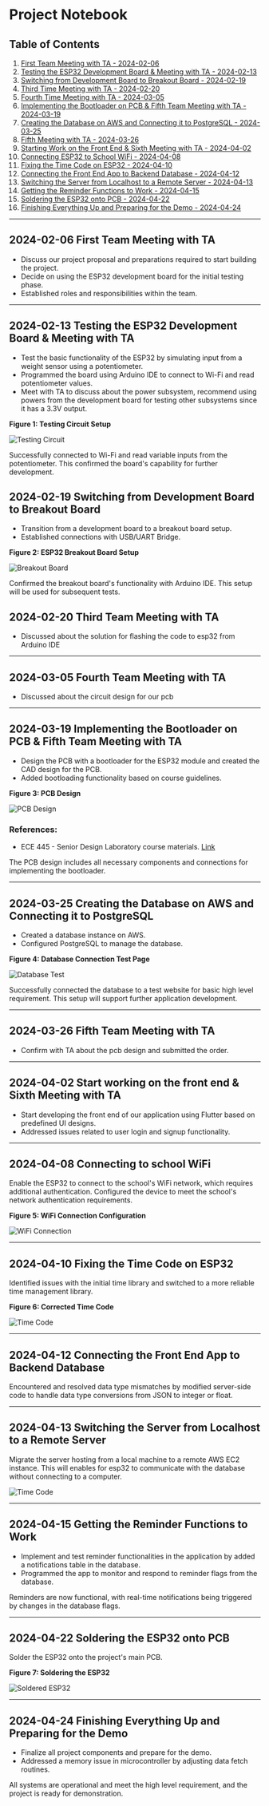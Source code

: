 # Project Notebook

## Table of Contents

1. [First Team Meeting with TA - 2024-02-06](#2024-02-06)
2. [Testing the ESP32 Development Board & Meeting with TA - 2024-02-13](#2024-02-13)
3. [Switching from Development Board to Breakout Board - 2024-02-19](#2024-02-19)
4. [Third Time Meeting with TA - 2024-02-20](#2024-02-20)
5. [Fourth Time Meeting with TA - 2024-03-05](#2024-03-05)
6. [Implementing the Bootloader on PCB & Fifth Team Meeting with TA - 2024-03-19](#2024-03-19)
7. [Creating the Database on AWS and Connecting it to PostgreSQL - 2024-03-25](#2024-03-25)
8. [Fifth Meeting with TA - 2024-03-26](#2024-03-26)
9. [Starting Work on the Front End & Sixth Meeting with TA - 2024-04-02](#2024-04-02)
10. [Connecting ESP32 to School WiFi - 2024-04-08](#2024-04-08)
11. [Fixing the Time Code on ESP32 - 2024-04-10](#2024-04-10)
12. [Connecting the Front End App to Backend Database - 2024-04-12](#2024-04-12)
13. [Switching the Server from Localhost to a Remote Server - 2024-04-13](#2024-04-13)
14. [Getting the Reminder Functions to Work - 2024-04-15](#2024-04-15)
15. [Soldering the ESP32 onto PCB - 2024-04-22](#2024-04-22)
16. [Finishing Everything Up and Preparing for the Demo - 2024-04-24](#2024-04-24)

---

## <a id="2024-02-06"></a>2024-02-06 First Team Meeting with TA

- Discuss our project proposal and preparations required to start building the project.
- Decide on using the ESP32 development board for the initial testing phase.
- Established roles and responsibilities within the team.

---

## <a id="2024-02-13"></a>2024-02-13 Testing the ESP32 Development Board & Meeting with TA

- Test the basic functionality of the ESP32 by simulating input from a weight sensor using a potentiometer.
- Programmed the board using Arduino IDE to connect to Wi-Fi and read potentiometer values.
- Meet with TA to discuss about the power subsystem, recommend using powers from the development board for testing other subsystems since it has a 3.3V output.

**Figure 1: Testing Circuit Setup**

![Testing Circuit](esp32dev_testing.png)

Successfully connected to Wi-Fi and read variable inputs from the potentiometer. This confirmed the board's capability for further development.

## <a id="2024-02-19"></a>2024-02-19 Switching from Development Board to Breakout Board

- Transition from a development board to a breakout board setup.
- Established connections with USB/UART Bridge.

**Figure 2: ESP32 Breakout Board Setup**

![Breakout Board](esp32_breakout_board.png)

Confirmed the breakout board's functionality with Arduino IDE. This setup will be used for subsequent tests.

## <a id="2024-02-20"></a>2024-02-20 Third Team Meeting with TA

- Discussed about the solution for flashing the code to esp32 from Arduino IDE

---

## <a id="2024-03-05"></a>2024-03-05 Fourth Team Meeting with TA

- Discussed about the circuit design for our pcb

---

## <a id="2024-03-19"></a>2024-03-19 Implementing the Bootloader on PCB & Fifth Team Meeting with TA

- Design the PCB with a bootloader for the ESP32 module and created the CAD design for the PCB.
- Added bootloading functionality based on course guidelines.

**Figure 3: PCB Design**

![PCB Design](pcb.png)

### References:

- ECE 445 - Senior Design Laboratory course materials. [Link](https://courses.engr.illinois.edu/ece445/wiki/#/esp32_example/index)

The PCB design includes all necessary components and connections for implementing the bootloader.

---

## <a id="2024-03-25"></a>2024-03-25 Creating the Database on AWS and Connecting it to PostgreSQL

- Created a database instance on AWS.
- Configured PostgreSQL to manage the database.

**Figure 4: Database Connection Test Page**

![Database Test](web_test.png)

Successfully connected the database to a test website for basic high level requirement. This setup will support further application development.

---


## <a id="2024-03-26"></a>2024-03-26 Fifth Team Meeting with TA

- Confirm with TA about the pcb design and submitted the order.

---

## <a id="2024-04-02"></a>2024-04-02 Start working on the front end & Sixth Meeting with TA

- Start developing the front end of our application using Flutter based on predefined UI designs.
- Addressed issues related to user login and signup functionality.

---

## <a id="2024-04-08"></a>2024-04-08 Connecting to school WiFi

Enable the ESP32 to connect to the school's WiFi network, which requires additional authentication. Configured the device to meet the school's network authentication requirements.

**Figure 5: WiFi Connection Configuration**

![WiFi Connection](wifi_connection.png)

---

## <a id="2024-04-10"></a>2024-04-10 Fixing the Time Code on ESP32

Identified issues with the initial time library and switched to a more reliable time management library.

**Figure 6: Corrected Time Code**

![Time Code](time_code.png)

---

## <a id="2024-04-12"></a>2024-04-12 Connecting the Front End App to Backend Database

Encountered and resolved data type mismatches by modified server-side code to handle data type conversions from JSON to integer or float.

---

## <a id="2024-04-13"></a>2024-04-13 Switching the Server from Localhost to a Remote Server

Migrate the server hosting from a local machine to a remote AWS EC2 instance. This will enables for esp32 to communicate with the database without connecting to a computer.

![Time Code](server.png)

---

## <a id="2024-04-15"></a>2024-04-15 Getting the Reminder Functions to Work

- Implement and test reminder functionalities in the application by added a notifications table in the database.
- Programmed the app to monitor and respond to reminder flags from the database.

Reminders are now functional, with real-time notifications being triggered by changes in the database flags.

---

## <a id="2024-04-22"></a>2024-04-22 Soldering the ESP32 onto PCB

Solder the ESP32 onto the project's main PCB.

**Figure 7: Soldering the ESP32**

![Soldered ESP32](solder.png)

---

## <a id="2024-04-24"></a>2024-04-24 Finishing Everything Up and Preparing for the Demo

- Finalize all project components and prepare for the demo.
- Addressed a memory issue in microcontroller by adjusting data fetch routines.

All systems are operational and meet the high level requirement, and the project is ready for demonstration.
